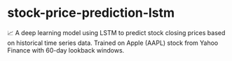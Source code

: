 # stock-price-prediction-lstm
📈 A deep learning model using LSTM to predict stock closing prices based on historical time series data. Trained on Apple (AAPL) stock from Yahoo Finance with 60-day lookback windows.
